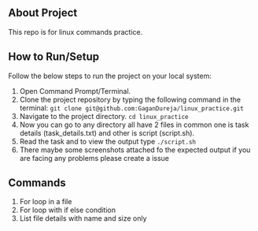 ## About Project
This repo is for linux commands practice.

## How to Run/Setup

Follow the below steps to run the project on your local system:

1. Open Command Prompt/Terminal.
2. Clone the project repository by typing the following command in the terminal:
`git clone git@github.com:GaganDureja/linux_practice.git`
3. Navigate to the project directory. `cd linux_practice`
4. Now you can go to any directory all have 2 files in common one is task details (task_details.txt) and other is script (script.sh).
5. Read the task and to view the output type `./script.sh`
6. There maybe some screenshots attached fo the expected output if you are facing any problems please create a issue

## Commands
1. For loop in a file
2. For loop with if else condition
3. List file details with name and size only